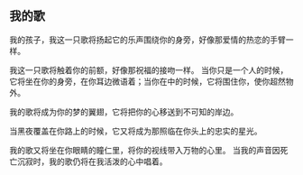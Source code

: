 ## 我的歌

我的孩子，我这一只歌将扬起它的乐声围绕你的身旁，好像那爱情的热恋的手臂一样。

我这一只歌将触着你的前额，好像那祝福的接吻一样。
当你只是一个人的时候，它将坐在你的身旁，在你耳边微语着；当你在中的时候，它将围住你，使你超然物外。

我的歌将成为你的梦的翼翅，它将把你的心移送到不可知的岸边。

当黑夜覆盖在你路上的时候，它又将成为那照临在你头上的忠实的星光。

我的歌又将坐在你眼睛的瞳仁里，将你的视线带入万物的心里。
当我的声音因死亡沉寂时，我的歌仍将在我活泼的心中唱着。